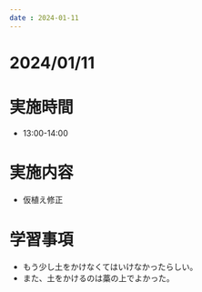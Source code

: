 ```yaml
---
date : 2024-01-11
---
```


# 2024/01/11

# 実施時間
- 13:00-14:00

# 実施内容
- 仮植え修正

# 学習事項
- もう少し土をかけなくてはいけなかったらしい。
- また、土をかけるのは藁の上でよかった。
